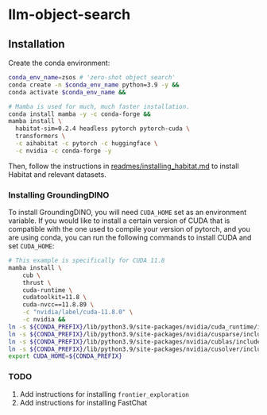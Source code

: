 # llm-object-search

## Installation

Create the conda environment:
```bash
conda_env_name=zsos # 'zero-shot object search'
conda create -n $conda_env_name python=3.9 -y &&
conda activate $conda_env_name &&

# Mamba is used for much, much faster installation.
conda install mamba -y -c conda-forge &&
mamba install \
  habitat-sim=0.2.4 headless pytorch pytorch-cuda \
  transformers \
  -c aihabitat -c pytorch -c huggingface \
  -c nvidia -c conda-forge -y
```

Then, follow the instructions in [readmes/installing_habitat.md](readmes/installing_habitat.md) to install Habitat and relevant datasets.

### Installing GroundingDINO
To install GroundingDINO, you will need `CUDA_HOME` set as an environment variable. If you would like to install a certain version of CUDA that is compatible with the one used to compile your version of pytorch, and you are using conda, you can run the following commands to install CUDA and set `CUDA_HOME`:
```bash
# This example is specifically for CUDA 11.8
mamba install \
    cub \
    thrust \
    cuda-runtime \
    cudatoolkit=11.8 \
    cuda-nvcc==11.8.89 \
    -c "nvidia/label/cuda-11.8.0" \
    -c nvidia &&
ln -s ${CONDA_PREFIX}/lib/python3.9/site-packages/nvidia/cuda_runtime/include/*  ${CONDA_PREFIX}/include/ &&
ln -s ${CONDA_PREFIX}/lib/python3.9/site-packages/nvidia/cusparse/include/*  ${CONDA_PREFIX}/include/ &&
ln -s ${CONDA_PREFIX}/lib/python3.9/site-packages/nvidia/cublas/include/*  ${CONDA_PREFIX}/include/ &&
ln -s ${CONDA_PREFIX}/lib/python3.9/site-packages/nvidia/cusolver/include/*  ${CONDA_PREFIX}/include/ &&
export CUDA_HOME=${CONDA_PREFIX}
```

### TODO
1. Add instructions for installing `frontier_exploration`
2. Add instructions for installing FastChat
